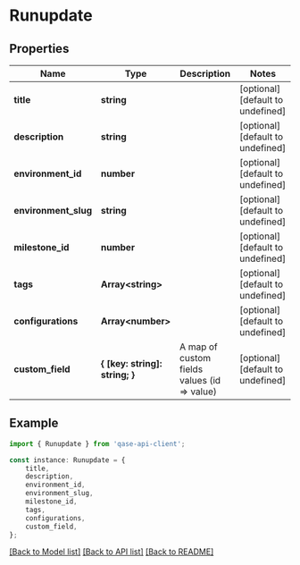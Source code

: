 # Runupdate


## Properties

Name | Type | Description | Notes
------------ | ------------- | ------------- | -------------
**title** | **string** |  | [optional] [default to undefined]
**description** | **string** |  | [optional] [default to undefined]
**environment_id** | **number** |  | [optional] [default to undefined]
**environment_slug** | **string** |  | [optional] [default to undefined]
**milestone_id** | **number** |  | [optional] [default to undefined]
**tags** | **Array&lt;string&gt;** |  | [optional] [default to undefined]
**configurations** | **Array&lt;number&gt;** |  | [optional] [default to undefined]
**custom_field** | **{ [key: string]: string; }** | A map of custom fields values (id &#x3D;&gt; value) | [optional] [default to undefined]

## Example

```typescript
import { Runupdate } from 'qase-api-client';

const instance: Runupdate = {
    title,
    description,
    environment_id,
    environment_slug,
    milestone_id,
    tags,
    configurations,
    custom_field,
};
```

[[Back to Model list]](../README.md#documentation-for-models) [[Back to API list]](../README.md#documentation-for-api-endpoints) [[Back to README]](../README.md)
